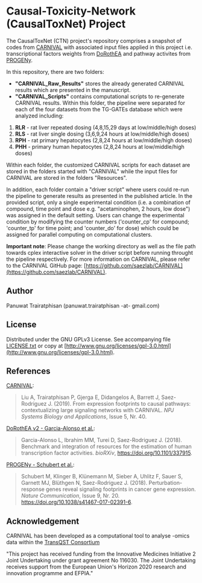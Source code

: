 # Causal-Toxicity-Network (CausalToxNet) Project

The CausalToxNet (CTN) project's repository comprises a snapshot of codes from [CARNIVAL](https://github.com/saezlab/CARNIVAL) with associated input files applied in this project i.e. transcriptional factors weights from [DoRothEA](https://github.com/saezlab/DoRothEA) and pathway activites from [PROGENy](https://github.com/saezlab/progeny). 

In this repository, there are two folders:
- **"CARNIVAL_Raw_Results"** stores the already generated CARNIVAL results which are presented in the manuscript.
- **"CARNIVAL_Scripts"** contains computational scripts to re-generate CARNIVAL results. Within this folder, the pipeline were separated for each of the four datasets from the TG-GATEs database which were analyzed including:
1) **RLR** - rat liver repeated dosing (4,8,15,29 days at low/middle/high doses)
2) **RLS** - rat liver single dosing (3,6,9,24 hours at low/middle/high doses)
3) **RPH** - rat primary hepatocytes (2,8,24 hours at low/middle/high doses)
4) **PHH** - primary human hepatocytes (2,8,24 hours at low/middle/high doses)

Within each folder, the customized CARNIVAL scripts for each dataset are stored in the folders started with "CARNIVAL" while the input files for CARNIVAL are stored in the folders "Resources".

In addition, each folder contain a "driver script" where users could re-run the pipeline to generate results as presented in the published article. In the provided script, only a single experimental condition (i.e. a combination of compound, time point and dose  e.g. "acetaminophen, 2 hours, low dose") was assigned in the default setting. Users can change the experimental condition by modifying the counter numbers ('counter_cp' for compound; 'counter_tp' for time point; and 'counter_do' for dose) which could be assigned for parallel computing on computational clusters.

**Important note**: Please change the working directory as well as the file path towards cplex interactive solver in the driver script before running throught the pipeline respectively. For more information on CARNIVAL, please refer to the CARNIVAL GitHub page: [https://github.com/saezlab/CARNIVAL](https://github.com/saezlab/CARNIVAL).

## Author

Panuwat Trairatphisan (panuwat.trairatphisan -at- gmail.com)

## License

Distributed under the GNU GPLv3 License. See accompanying file [LICENSE.txt](https://github.com/saezlab/CARNIVAL/blob/master/LICENSE.txt) or copy at [http://www.gnu.org/licenses/gpl-3.0.html](http://www.gnu.org/licenses/gpl-3.0.html).

## References

[CARNIVAL](https://www.nature.com/articles/s41540-019-0118-z):

> Liu A, Trairatphisan P, Gjerga E, Didangelos A, Barrett J, Saez-Rodriguez J. (2019). From expression footprints to causal pathways: contextualizing large signaling networks with CARNIVAL. *NPJ Systems Biology and Applications*, Issue 5, Nr. 40.

[DoRothEA v2 - Garcia-Alonso et al.](https://www.biorxiv.org/content/early/2018/06/03/337915):

> Garcia-Alonso L, Ibrahim MM, Turei D, Saez-Rodriguez J. (2018). Benchmark and integration of resources for the estimation of human transcription factor activities. *bioRXiv*, https://doi.org/10.1101/337915.

[PROGENy - Schubert et al.](https://www.nature.com/articles/s41467-017-02391-6):

> Schubert M, Klinger B, Klünemann M, Sieber A, Uhlitz F, Sauer S, Garnett MJ, Blüthgen N, Saez-Rodriguez J. (2018). Perturbation-response genes reveal signaling footprints in cancer gene expression. *Nature Communication*, Issue 9, Nr. 20. https://doi.org/10.1038/s41467-017-02391-6.


## Acknowledgement

CARNIVAL has been developed as a computational tool to analyse -omics data within the [TransQST Consortium](https://transqst.org)

"This project has received funding from the Innovative Medicines Initiative 2 Joint Undertaking under grant agreement No 116030. The Joint Undertaking receives support from the European Union's Horizon 2020 research and innovation programme and EFPIA."
